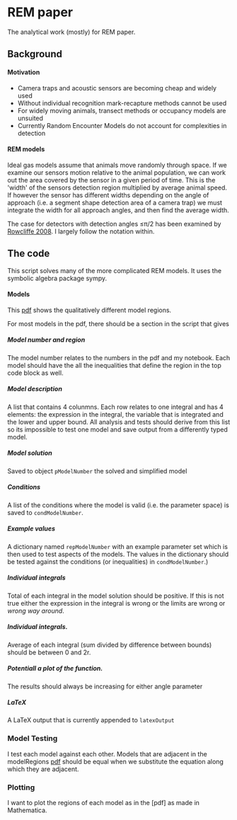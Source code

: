 REM paper
========

The analytical work (mostly) for REM paper.

## Background

#### Motivation

+ Camera traps and acoustic sensors are becoming cheap and widely used
+ Without individual recognition mark-recapture methods cannot be used
+ For widely moving animals, transect methods or occupancy models are unsuited
+ Currently Random Encounter Models do not account for complexities in detection

#### REM models

Ideal gas models assume that animals move randomly through space. If we examine our sensors motion relative to the animal population, we can work out the area covered by the sensor in a given period of time. This is the 'width' of the sensors detection region multiplied by average animal speed. If however the sensor has different widths depending on the angle of approach (i.e. a segment shape detection area of a camera trap) we must integrate the width for all approach angles, and then find the average width.

The case for detectors with detection angles &#8804;&#960;/2 has been examined by [Rowcliffe 2008](http://onlinelibrary.wiley.com/doi/10.1111/j.1365-2664.2008.01473.x/abstract). I largely follow the notation within.


## The code

This script solves many of the more complicated REM models. It uses the symbolic algebra package sympy.

#### Models

This [pdf](ModelRegions.pdf) shows the qualitatively different model regions.

For most models in the pdf, there should be a section in the script that gives

##### Model number and region
The model number relates to the numbers in the pdf and my notebook. Each model should have the all the inequalities that define the region in the top code block as well. 

##### Model description
A list that contains 4 colunmns. Each row relates to one integral and has 4 elements: the expression in the integral, the variable that is integrated and the lower and upper bound. All analysis and tests should derive from this list so its impossible to test one model and save output from a differently typed model.

##### Model solution
Saved to object `pModelNumber` the solved and simplified model

##### Conditions
A list of the conditions where the model is valid (i.e. the parameter space) is saved to `condModelNumber`.

##### Example values
A dictionary named `repModelNumber` with an example parameter set which is then used to test aspects of the models. The values in the dictionary should be tested against the conditions (or inequalities) in `condModelNumber`.)

##### Individual integrals
Total of each integral in the model solution should be positive. If this is not true either the expression in the integral is wrong or the limits are wrong or *wrong way around*.

##### Individual integrals.
Average of each integral (sum divided by difference between bounds) should be between 0 and 2r.

##### Potentiall a plot of the function. 
The results should always be increasing for either angle parameter

##### LaTeX
A LaTeX output that is currently appended to `latexOutput`



### Model Testing

I test each model against each other. Models that are adjacent in the modelRegions [pdf](ModelRegions.pdf) should be equal when we substitute the equation along which they are adjacent.



### Plotting

I want to plot the regions of each model as in the [pdf] as made in Mathematica.





